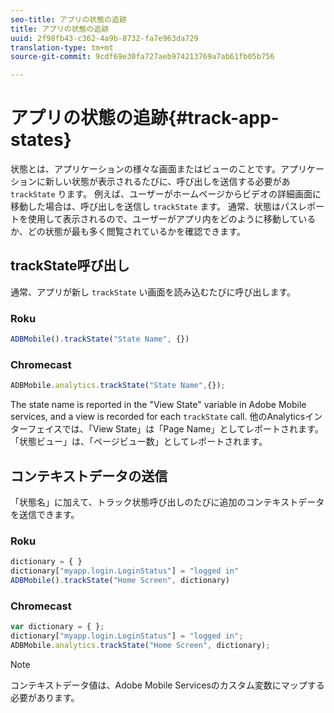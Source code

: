 ```yaml
---
seo-title: アプリの状態の追跡
title: アプリの状態の追跡
uuid: 2f98fb43-c362-4a9b-8732-fa7e963da729
translation-type: tm+mt
source-git-commit: 9cdf69e30fa727aeb974213769a7ab61fb05b756

---
```



# アプリの状態の追跡{#track-app-states}

状態とは、アプリケーションの様々な画面またはビューのことです。アプリケーションに新しい状態が表示されるたびに、呼び出しを送信する必要があ `trackState` ります。 例えば、ユーザーがホームページからビデオの詳細画面に移動した場合は、呼び出しを送信し `trackState` ます。 通常、状態はパスレポートを使用して表示されるので、ユーザーがアプリ内をどのように移動しているか、どの状態が最も多く閲覧されているかを確認できます。

## trackState呼び出し

通常、アプリが新し `trackState` い画面を読み込むたびに呼び出します。

### Roku

```js
ADBMobile().trackState("State Name", {})
```

### Chromecast

```js
ADBMobile.analytics.trackState("State Name",{});
```

The state name is reported in the "View State" variable in Adobe Mobile services, and a view is recorded for each `trackState` call. 他のAnalyticsインターフェイスでは、「View State」は「Page Name」としてレポートされます。「状態ビュー」は、「ページビュー数」としてレポートされます。

## コンテキストデータの送信

「状態名」に加えて、トラック状態呼び出しのたびに追加のコンテキストデータを送信できます。

### Roku

```js
dictionary = { } 
dictionary["myapp.login.LoginStatus"] = "logged in"  
ADBMobile().trackState("Home Screen", dictionary)
```

### Chromecast

```js
var dictionary = { }; 
dictionary["myapp.login.LoginStatus"] = "logged in"; 
ADBMobile.analytics.trackState("Home Screen", dictionary); 
```

>[!NOTE]
>
>コンテキストデータ値は、Adobe Mobile Servicesのカスタム変数にマップする必要があります。

